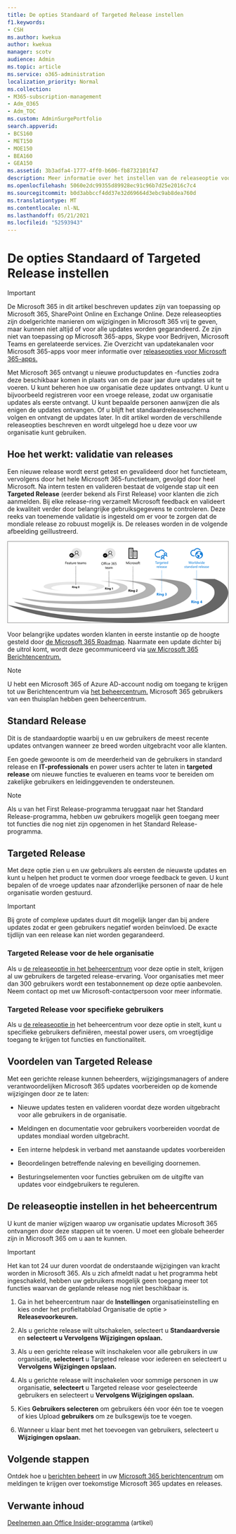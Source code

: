```yaml
---
title: De opties Standaard of Targeted Release instellen
f1.keywords:
- CSH
ms.author: kwekua
author: kwekua
manager: scotv
audience: Admin
ms.topic: article
ms.service: o365-administration
localization_priority: Normal
ms.collection:
- M365-subscription-management
- Adm_O365
- Adm_TOC
ms.custom: AdminSurgePortfolio
search.appverid:
- BCS160
- MET150
- MOE150
- BEA160
- GEA150
ms.assetid: 3b3adfa4-1777-4ff0-b606-fb8732101f47
description: Meer informatie over het instellen van de releaseoptie voor nieuwe product- en functiesupdates in het Microsoft 365 beheercentrum.
ms.openlocfilehash: 5060e2dc99355d89928ec91c96b7d25e2016c7c4
ms.sourcegitcommit: b0d3abbccf4dd37e32d69664d3ebc9ab8dea760d
ms.translationtype: MT
ms.contentlocale: nl-NL
ms.lasthandoff: 05/21/2021
ms.locfileid: "52593943"
---
```

# <a name="set-up-the-standard-or-targeted-release-options"></a>De opties Standaard of Targeted Release instellen

> [!IMPORTANT]
> De Microsoft 365 in dit artikel beschreven updates zijn van toepassing op Microsoft 365, SharePoint Online en Exchange Online. Deze releaseopties zijn doelgerichte manieren om wijzigingen in Microsoft 365 vrij te geven, maar kunnen niet altijd of voor alle updates worden gegarandeerd. Ze zijn niet van toepassing op Microsoft 365-apps, Skype voor Bedrijven, Microsoft Teams en gerelateerde services. Zie Overzicht van updatekanalen voor Microsoft 365-apps voor meer informatie over [releaseopties voor Microsoft 365-apps.](/deployoffice/overview-update-channels)

Met Microsoft 365 ontvangt u nieuwe productupdates en -functies zodra deze beschikbaar komen in plaats van om de paar jaar dure updates uit te voeren. U kunt beheren hoe uw organisatie deze updates ontvangt. U kunt u bijvoorbeeld registreren voor een vroege release, zodat uw organisatie updates als eerste ontvangt. U kunt bepaalde personen aanwijzen die als enigen de updates ontvangen. Of u blijft het standaardreleaseschema volgen en ontvangt de updates later. In dit artikel worden de verschillende releaseopties beschreven en wordt uitgelegd hoe u deze voor uw organisatie kunt gebruiken.

## <a name="how-it-works---release-validation"></a>Hoe het werkt: validatie van releases

Een nieuwe release wordt eerst getest en gevalideerd door het functieteam, vervolgens door het hele Microsoft 365-functieteam, gevolgd door heel Microsoft. Na intern testen en valideren bestaat de volgende stap uit een **Targeted Release** (eerder bekend als First Release) voor klanten die zich aanmelden. Bij elke release-ring verzamelt Microsoft feedback en valideert de kwaliteit verder door belangrijke gebruiksgegevens te controleren. Deze reeks van toenemende validatie is ingesteld om er voor te zorgen dat de mondiale release zo robuust mogelijk is. De releases worden in de volgende afbeelding geïllustreerd. 
  
![Releasevalidatieringen voor Microsoft 365](../../media/73611ed3-2d8c-4e7b-8074-9f03b239f9ed.png)
  
Voor belangrijke updates worden klanten in eerste instantie op de hoogte gesteld door [de Microsoft 365 Roadmap](https://products.office.com/business/office-365-roadmap). Naarmate een update dichter bij de uitrol komt, wordt deze gecommuniceerd via [uw Microsoft 365 Berichtencentrum.](https://admin.microsoft.com/Adminportal/Home?source=applauncher#/MessageCenter)

> [!NOTE]
> U hebt een Microsoft 365 of Azure AD-account nodig om toegang te krijgen tot uw Berichtencentrum via [het beheercentrum.](/office365/admin/admin-overview/about-the-admin-center) Microsoft 365 gebruikers van een thuisplan hebben geen beheercentrum.


## <a name="standard-release"></a>Standard Release

Dit is de standaardoptie waarbij u en uw gebruikers de meest recente updates ontvangen wanneer ze breed worden uitgebracht voor alle klanten.
  
Een goede gewoonte is om de meerderheid van de gebruikers in standard release en **IT-professionals** en power users achter te laten in **targeted release** om nieuwe functies te evalueren en teams voor te bereiden om zakelijke gebruikers en leidinggevenden te ondersteunen. 
  
> [!NOTE]
> Als u van het First Release-programma teruggaat naar het Standard Release-programma, hebben uw gebruikers mogelijk geen toegang meer tot functies die nog niet zijn opgenomen in het Standard Release-programma. 
  
## <a name="targeted-release"></a>Targeted Release

Met deze optie zien u en uw gebruikers als eersten de nieuwste updates en kunt u helpen het product te vormen door vroege feedback te geven. U kunt bepalen of de vroege updates naar afzonderlijke personen of naar de hele organisatie worden gestuurd.
  
> [!IMPORTANT]
> Bij grote of complexe updates duurt dit mogelijk langer dan bij andere updates zodat er geen gebruikers negatief worden beïnvloed. De exacte tijdlijn van een release kan niet worden gegarandeerd. 
  
### <a name="targeted-release-for-entire-organization"></a>Targeted Release voor de hele organisatie

Als u [de releaseoptie in het beheercentrum](#set-up-the-release-option-in-the-admin-center) voor deze optie in stelt, krijgen al uw gebruikers de targeted release-ervaring. Voor organisaties met meer dan 300 gebruikers wordt een testabonnement op deze optie aanbevolen. Neem contact op met uw Microsoft-contactpersoon voor meer informatie. 
  
### <a name="targeted-release-for-selected-users"></a>Targeted Release voor specifieke gebruikers

Als u [de releaseoptie in](#set-up-the-release-option-in-the-admin-center) het beheercentrum voor deze optie in stelt, kunt u specifieke gebruikers definiëren, meestal power users, om vroegtijdige toegang te krijgen tot functies en functionaliteit. 
  
## <a name="benefits-of-targeted-release"></a>Voordelen van Targeted Release

Met een gerichte release kunnen beheerders, wijzigingsmanagers of andere verantwoordelijken Microsoft 365 updates voorbereiden op de komende wijzigingen door ze te laten:
  
- Nieuwe updates testen en valideren voordat deze worden uitgebracht voor alle gebruikers in de organisatie.
    
- Meldingen en documentatie voor gebruikers voorbereiden voordat de updates mondiaal worden uitgebracht.
    
- Een interne helpdesk in verband met aanstaande updates voorbereiden
    
- Beoordelingen betreffende naleving en beveiliging doornemen.
    
- Besturingselementen voor functies gebruiken om de uitgifte van updates voor eindgebruikers te reguleren.
    
## <a name="set-up-the-release-option-in-the-admin-center"></a>De releaseoptie instellen in het beheercentrum

U kunt de manier wijzigen waarop uw organisatie updates Microsoft 365 ontvangen door deze stappen uit te voeren. U moet een globale beheerder zijn in Microsoft 365 om u aan te kunnen.
  
> [!IMPORTANT]
> Het kan tot 24 uur duren voordat de onderstaande wijzigingen van kracht worden in Microsoft 365. Als u zich afmeldt nadat u het programma hebt ingeschakeld, hebben uw gebruikers mogelijk geen toegang meer tot functies waarvan de geplande release nog niet beschikbaar is. 
  
1. Ga in het beheercentrum naar de **Instellingen** organisatieinstelling en kies onder het profieltabblad Organisatie de optie  >    **Releasevoorkeuren.**

5. Als u gerichte release wilt uitschakelen, selecteert u **Standaardversie** en **selecteert u Vervolgens Wijzigingen opslaan.** 
    
6. Als u een gerichte release wilt inschakelen voor alle gebruikers in uw organisatie, **selecteert** u Targeted release voor iedereen en selecteert u **Vervolgens Wijzigingen opslaan.** 
    
7. Als u gerichte release wilt inschakelen voor sommige personen in uw organisatie, **selecteert** u Targeted release voor geselecteerde gebruikers en selecteert u **Vervolgens Wijzigingen opslaan.** 
    
8. Kies **Gebruikers selecteren** om gebruikers één voor één toe te voegen of kies Upload **gebruikers** om ze bulksgewijs toe te voegen.
    
9. Wanneer u klaar bent met het toevoegen van gebruikers, selecteert u **Wijzigingen opslaan.**
  
## <a name="next-steps"></a>Volgende stappen

Ontdek hoe u [berichten beheert](/office365/admin/manage/message-center) in uw [Microsoft 365 berichtencentrum](https://admin.microsoft.com/Adminportal/Home?source=applauncher#/MessageCenter) om meldingen te krijgen over toekomstige Microsoft 365 updates en releases.

## <a name="related-content"></a>Verwante inhoud

[Deelnemen aan Office Insider-programma](https://insider.office.com/join/windows) (artikel)

